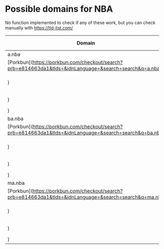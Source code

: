 # Possible domains for NBA

No function implemented to check if any of these work, but you can check manually with https://tld-list.com/

| Domain | Porkbun | NameCheap | Google Domains |
|---|---|---|---|
| a.nba | [Porkbun](https://porkbun.com/checkout/search?prb=e814663da1&tlds=&idnLanguage=&search=search&q=a.nba) | [Namecheap](https://www.namecheap.com/domains/registration/results/?domain=a.nba) | [Google](https://domains.google.com/registrar/search?searchTerm=a.nba) |
| ba.nba | [Porkbun](https://porkbun.com/checkout/search?prb=e814663da1&tlds=&idnLanguage=&search=search&q=ba.nba) | [Namecheap](https://www.namecheap.com/domains/registration/results/?domain=ba.nba) | [Google](https://domains.google.com/registrar/search?searchTerm=ba.nba) |
| ma.nba | [Porkbun](https://porkbun.com/checkout/search?prb=e814663da1&tlds=&idnLanguage=&search=search&q=ma.nba) | [Namecheap](https://www.namecheap.com/domains/registration/results/?domain=ma.nba) | [Google](https://domains.google.com/registrar/search?searchTerm=ma.nba) |
